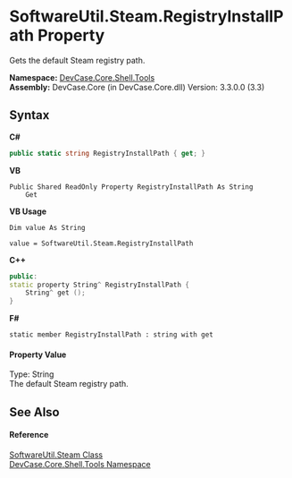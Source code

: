 # SoftwareUtil.Steam.RegistryInstallPath Property 
 

Gets the default Steam registry path.

**Namespace:**&nbsp;<a href="N_DevCase_Core_Shell_Tools">DevCase.Core.Shell.Tools</a><br />**Assembly:**&nbsp;DevCase.Core (in DevCase.Core.dll) Version: 3.3.0.0 (3.3)

## Syntax

**C#**<br />
``` C#
public static string RegistryInstallPath { get; }
```

**VB**<br />
``` VB
Public Shared ReadOnly Property RegistryInstallPath As String
	Get
```

**VB Usage**<br />
``` VB Usage
Dim value As String

value = SoftwareUtil.Steam.RegistryInstallPath

```

**C++**<br />
``` C++
public:
static property String^ RegistryInstallPath {
	String^ get ();
}
```

**F#**<br />
``` F#
static member RegistryInstallPath : string with get

```


#### Property Value
Type: String<br />The default Steam registry path.

## See Also


#### Reference
<a href="T_DevCase_Core_Shell_Tools_SoftwareUtil_Steam">SoftwareUtil.Steam Class</a><br /><a href="N_DevCase_Core_Shell_Tools">DevCase.Core.Shell.Tools Namespace</a><br />